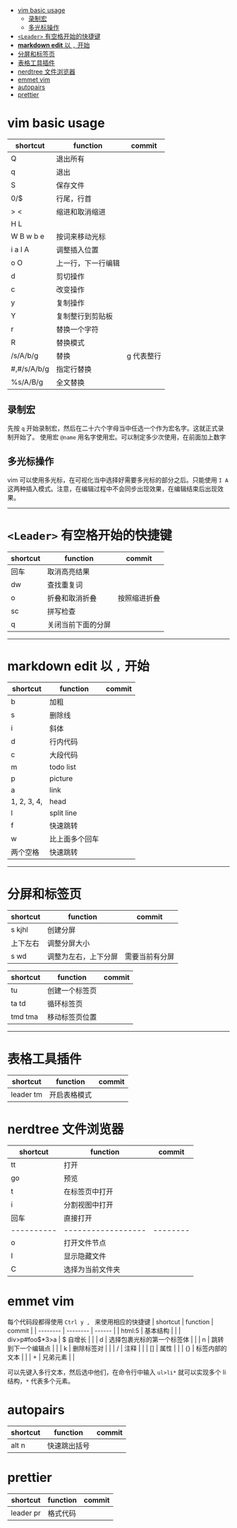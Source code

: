 <!-- TOC GFM -->

+ [vim basic usage](#vim-basic-usage)
	* [录制宏](#录制宏)
	* [多光标操作](#多光标操作)
+ [`<Leader>` 有空格开始的快捷键](#leader-有空格开始的快捷键)
+ [**markdown edit** 以 `,` 开始](#markdown-edit-以--开始)
+ [分屏和标签页](#分屏和标签页)
+ [表格工具插件](#表格工具插件)
+ [nerdtree 文件浏览器](#nerdtree-文件浏览器)
+ [emmet vim](#emmet-vim)
+ [autopairs](#autopairs)
+ [prettier](#prettier)

<!-- /TOC -->

# vim basic usage

| shortcut    | function           | commit     |
| ----------- | ------------------ | ---------- |
| Q           | 退出所有           |            |
| q           | 退出               |            |
| S           | 保存文件           |            |
| 0/\$        | 行尾，行首         |            |
| > <         | 缩进和取消缩进     |            |
| H L         |                    |            |
| W B w b e   | 按词来移动光标     |            |
| i a I A     | 调整插入位置       |            |
| o O         | 上一行，下一行编辑 |            |
| d           | 剪切操作           |            |
| c           | 改变操作           |            |
| y           | 复制操作           |            |
| Y           | 复制整行到剪贴板   |            |
| r           | 替换一个字符       |            |
| R           | 替换模式           |            |
| /s/A/b/g    | 替换               | g 代表整行 |
| #,#/s/A/b/g | 指定行替换         |            |
| %s/A/B/g    | 全文替换           |            |

## 录制宏

先按 `q` 开始录制宏，然后在二十六个字母当中任选一个作为宏名字。这就正式录制开始了。
使用宏 `@name` 用名字使用宏。可以制定多少次使用，在前面加上数字

## 多光标操作  

vim 可以使用多光标，在可视化当中选择好需要多光标的部分之后。只能使用 `I A` 这两种插入模式。注意，在编辑过程中不会同步出现效果，在编辑结束后出现效果。

---

# `<Leader>` 有空格开始的快捷键

| shortcut | function           | commit       |
| -------- | ------------------ | ------------ |
| 回车     | 取消高亮结果       |              |
| dw       | 查找重复词         |              |
| o        | 折叠和取消折叠     | 按照缩进折叠 |
| sc       | 拼写检查           |              |
| q        | 关闭当前下面的分屏 |              |

---

# **markdown edit** 以 `,` 开始

| shortcut    | function       | commit |
| ----------- | -------------- | ------ |
| b           | 加粗           |        |
| s           | 删除线         |        |
| i           | 斜体           |        |
| d           | 行内代码       |        |
| c           | 大段代码       |        |
| m           | todo list      |        |
| p           | picture        |        |
| a           | link           |        |
| 1, 2, 3, 4, | head           |        |
| l           | split line     |        |
| f           | 快速跳转       |        |
| w           | 比上面多个回车 |        |
| 两个空格    | 快速跳转       |        |

---

# 分屏和标签页

| shortcut | function             | commit         |
| -------- | -------------------- | -------------- |
| s kjhl   | 创建分屏             |                |
| 上下左右 | 调整分屏大小         |                |
| s wd     | 调整为左右，上下分屏 | 需要当前有分屏 |

| shortcut | function       | commit |
| -------- | -------------- | ------ |
| tu       | 创建一个标签页 |        |
| ta td    | 循环标签页     |        |
| tmd tma  | 移动标签页位置 |        |

---

# 表格工具插件

| shortcut    | function       | commit   |
| ----------- | -------------- | -------- |
| leader tm   | 开启表格模式   |          |

# nerdtree 文件浏览器

| shortcut | function         | commit |
| -------- | --------         | ------ |
| tt       | 打开             |        |
| go       | 预览             |        |
| t        | 在标签页中打开   |        |
| i        | 分割视图中打开   |        |
| 回车     | 直接打开         |        |
|----------|------------------|--------|
| o        | 打开文件节点     |        |
| I        | 显示隐藏文件     |        |
| C        | 选择为当前文件夹 |        |

# emmet vim

每个代码段都得使用 `Ctrl y , ` 来使用相应的快捷键
| shortcut       | function                   | commit |
| --------       | --------                   | ------ |
| html:5         | 基本结构                   |        |
| div>p#foo$*3>a | $ 自增长                   |        |
| d              | 选择包裹光标的第一个标签体 |        |
| n              | 跳转到下一个编辑点         |        |
| k              | 删除标签对                 |        |
| /              | 注释                       |        |
| []             | 属性                       |        |
| {}             | 标签内部的文本             |        |
| +              | 兄弟元素                   |        |

可以先键入多行文本，然后选中他们，在命令行中输入 `ul>li*` 就可以实现多个 li 结构，`*` 代表多个元素。

# autopairs

| shortcut | function     | commit |
|----------|--------------|--------|
| alt n    | 快速跳出括号 |        |

# prettier 

| shortcut  | function | commit |
|-----------|----------|--------|
| leader pr | 格式代码 |        |
